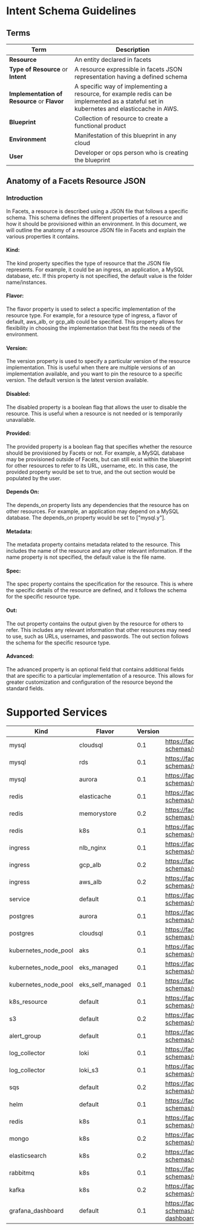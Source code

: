 # Intent Schema Guidelines

## Terms

| Term                                         | Description                                                                                                                              |
|----------------------------------------------|------------------------------------------------------------------------------------------------------------------------------------------|
| **Resource**                                 | An entity declared in facets                                                                                                             |
| **Type of Resource** or **Intent**           | A resource expressible in facets JSON representation having a defined schema                                                             |
| **Implementation of Resource** or **Flavor** | A specific way of implementing a resource, for example redis can be implemented as a stateful set in kubernetes and elasticcache in AWS. |
| **Blueprint**                                | Collection of resource to create a functional product                                                                                    |
| **Environment**                              | Manifestation of this blueprint in any cloud                                                                                             |
| **User**                                     | Developer or ops person who is creating the blueprint                                                                                    |

## Anatomy of a Facets Resource JSON

### Introduction
In Facets, a resource is described using a JSON file that follows a specific schema. This schema defines the different properties of a resource and how it should be provisioned within an environment. In this document, we will outline the anatomy of a resource JSON file in Facets and explain the various properties it contains.

#### Kind:
The kind property specifies the type of resource that the JSON file represents. For example, it could be an ingress, an application, a MySQL database, etc. If this property is not specified, the default value is the folder name/instances.

#### Flavor:
The flavor property is used to select a specific implementation of the resource type. For example, for a resource type of ingress, a flavor of default, aws_alb, or gcp_alb could be specified. This property allows for flexibility in choosing the implementation that best fits the needs of the environment.

#### Version:
The version property is used to specify a particular version of the resource implementation. This is useful when there are multiple versions of an implementation available, and you want to pin the resource to a specific version. The default version is the latest version available.

#### Disabled:
The disabled property is a boolean flag that allows the user to disable the resource. This is useful when a resource is not needed or is temporarily unavailable.

#### Provided:
The provided property is a boolean flag that specifies whether the resource should be provisioned by Facets or not. For example, a MySQL database may be provisioned outside of Facets, but can still exist within the blueprint for other resources to refer to its URL, username, etc. In this case, the provided property would be set to true, and the out section would be populated by the user.

#### Depends On:
The depends_on property lists any dependencies that the resource has on other resources. For example, an application may depend on a MySQL database. The depends_on property would be set to ["mysql.y"].

#### Metadata:
The metadata property contains metadata related to the resource. This includes the name of the resource and any other relevant information. If the name property is not specified, the default value is the file name.

#### Spec:
The spec property contains the specification for the resource. This is where the specific details of the resource are defined, and it follows the schema for the specific resource type.

#### Out:
The out property contains the output given by the resource for others to refer. This includes any relevant information that other resources may need to use, such as URLs, usernames, and passwords. The out section follows the schema for the specific resource type.

#### Advanced:
The advanced property is an optional field that contains additional fields that are specific to a particular implementation of a resource. This allows for greater customization and configuration of the resource beyond the standard fields.

# Supported Services

| Kind                 | Flavor           | Version | Schema                                                                                                | Sample                                                            | Readme                                                          |
|----------------------|------------------|---------|-------------------------------------------------------------------------------------------------------|-------------------------------------------------------------------|-----------------------------------------------------------------|
| mysql                | cloudsql         | 0.1     | https://facets-cloud.github.io/facets-schemas/schemas/mysql/mysql.schema.json                         | [Sample](schemas/mysql/mysql.cloudsql.sample.json)                | [Readme](schemas/mysql/README.md)                               |
| mysql                | rds              | 0.1     | https://facets-cloud.github.io/facets-schemas/schemas/mysql/mysql.schema.json                         | [Sample](schemas/mysql/mysql.rds.sample.json)                     | [Readme](schemas/mysql/README.md)                               |
| mysql                | aurora           | 0.1     | https://facets-cloud.github.io/facets-schemas/schemas/mysql/mysql.schema.json                         | [Sample](schemas/mysql/mysql.aurora.sample.json)                  | [Readme](schemas/mysql/README.md)                               |
| redis                | elasticache      | 0.1     | https://facets-cloud.github.io/facets-schemas/schemas/redis/redis.schema.json                         | [Sample](schemas/redis/redis.elasticache.sample.json)             | [Readme](schemas/redis/README.md)                               |
| redis                | memorystore      | 0.2     | https://facets-cloud.github.io/facets-schemas/schemas/redis/redis.schema.json                         | [Sample](schemas/redis/redis.memorystore.sample.json)             | [Readme](schemas/redis/README.md)                               |
| redis                | k8s              | 0.1     | https://facets-cloud.github.io/facets-schemas/schemas/redis/redis.schema.json                         | [Sample](schemas/redis/redis.k8s.sample.json)                     | [Readme](schemas/redis/README.md)                               |
| ingress              | nlb_nginx        | 0.1     | https://facets-cloud.github.io/facets-schemas/schemas/loadbalancer/ingress.schema.json                | [Sample](schemas/loadbalancer/ingress.nlb_nginx.sample.json)      | [Readme](schemas/loadbalancer/ingress.schema.md)                |
| ingress              | gcp_alb          | 0.2     | https://facets-cloud.github.io/facets-schemas/schemas/loadbalancer/ingress.schema.json                | [Sample](schemas/loadbalancer/ingress.gcp_alb.sample.json)        | [Readme](schemas/loadbalancer/ingress.schema.md)                |
| ingress              | aws_alb          | 0.2     | https://facets-cloud.github.io/facets-schemas/schemas/loadbalancer/ingress.schema.json                | [Sample](schemas/loadbalancer/ingress.aws_alb.sample.json)        | [Readme](schemas/loadbalancer/ingress.schema.md)                |
| service              | default          | 0.1     | https://facets-cloud.github.io/facets-schemas/schemas/service/service.schema.json                     | [Sample](schemas/service/main.json)                               | [Readme](schemas/service/service.schema.md)                     |
| postgres             | aurora           | 0.1     | https://facets-cloud.github.io/facets-schemas/schemas/postgres/postgres.schema.json                   | [Sample](schemas/postgres/postgres.aurora.sample.json)            | [Readme](schemas/postgres/README.md)                            |
| postgres             | cloudsql         | 0.1     | https://facets-cloud.github.io/facets-schemas/schemas/postgres/postgres.schema.json                   | [Sample](schemas/postgres/postgres.cloudsql.sample.json)          | [Readme](schemas/postgres/README.md)                            |
| kubernetes_node_pool | aks              | 0.1     | https://facets-cloud.github.io/facets-schemas/schemas/nodepool/nodepool.schema.json                   | [Sample](schemas/nodepool/nodepool.aks.sample.json)               | [Readme](schemas/nodepool/nodepool.schema.md)                   |
| kubernetes_node_pool | eks_managed      | 0.1     | https://facets-cloud.github.io/facets-schemas/schemas/nodepool/nodepool.schema.json                   | [Sample](schemas/nodepool/nodepool.eks-managed.sample.json)       | [Readme](schemas/nodepool/nodepool.schema.md)                   |
| kubernetes_node_pool | eks_self_managed | 0.1     | https://facets-cloud.github.io/facets-schemas/schemas/nodepool/nodepool.schema.json                   | [Sample](schemas/nodepool/nodepool.self-managed.sample.json)      | [Readme](schemas/nodepool/nodepool.schema.md)                   |
| k8s_resource         | default          | 0.1     | https://facets-cloud.github.io/facets-schemas/schemas/k8s_resource/k8s_resource.schema.json           | [Sample](schemas/k8s_resource/sample.json)                        | [Readme](schemas/k8s_resource/README.md)                        |
| s3                   | default          | 0.2     | https://facets-cloud.github.io/facets-schemas/schemas/s3/s3.schema.json                               | [Sample](schemas/s3/s3.sample.json)                               | [Readme](schemas/s3/s3.schema.md)                               |
| alert_group          | default          | 0.1     | https://facets-cloud.github.io/facets-schemas/schemas/alert_group/alert-group.schema.json             | [Sample](schemas/alert_group/sample.json)                         | [Readme](schemas/alert_group/README.md)                         |
| log_collector        | loki             | 0.1     | https://facets-cloud.github.io/facets-schemas/schemas/log_collector/log-collector.schema.json         | [Sample](schemas/log_collector/loki-sample.json)                  | [Readme](schemas/log_collector/README.md)                       |
| log_collector        | loki_s3          | 0.1     | https://facets-cloud.github.io/facets-schemas/schemas/log_collector/log-collector.schema.json         | [Sample](schemas/log_collector/loki-s3-sample.json)               | [Readme](schemas/log_collector/README.md)                       |
| sqs                  | default          | 0.2     | https://facets-cloud.github.io/facets-schemas/schemas/sqs/sqs.schema.json                             | [Sample](schemas/sqs/sqs.sample.json)                             | [Readme](schemas/sqs/README.md)                                 |
| helm                 | default          | 0.1     | https://facets-cloud.github.io/facets-schemas/schemas/helm/helm.schema.json                           | [Sample](schemas/helm/sample.json)                                | [Readme](schemas/helm/README.md)                                |
| redis                | k8s              | 0.1     | https://facets-cloud.github.io/facets-schemas/schemas/redis/redis.schema.json                         | [Sample](schemas/redis/sample.json)                               | [Readme](schemas/redis/README.md)                               |
| mongo                | k8s              | 0.2     | https://facets-cloud.github.io/facets-schemas/schemas/mongo/mongo.schema.json                         | [Sample](schemas/mongo/sample.json)                               | [Readme](schemas/mongo/mongo.schema.md)                         |
| elasticsearch        | k8s              | 0.2     | https://facets-cloud.github.io/facets-schemas/schemas/elasticsearch/elasticsearch.schema.json         | [Sample](schemas/elasticsearch/elasticsearch.sample.json)         | [Readme](schemas/elasticsearch/elasticsearch.schema.md)         |
| rabbitmq             | k8s              | 0.1     | https://facets-cloud.github.io/facets-schemas/schemas/rabbitmq/rabbitmq.schema.json                   | [Sample](schemas/rabbitmq/rabbitmq.k8s.sample.json)               | [Readme](schemas/rabbitmq/rabbitmq.schema.md)                   |
| kafka                | k8s              | 0.2     | https://facets-cloud.github.io/facets-schemas/schemas/kafka/kafka.schema.json                         | [Sample](schemas/kafka/sample-kafka.json)                         | [Readme](schemas/kafka/kafka.schema.md)                         |
| grafana_dashboard    | default          | 0.1     | https://facets-cloud.github.io/facets-schemas/schemas/grafana_dashboard/grafana-dashboard.schema.json | [Sample](schemas/grafana_dashboard/grafana-dashboard.sample.json) | [Readme](schemas/grafana_dashboard/grafana-dashboard.schema.md) |
